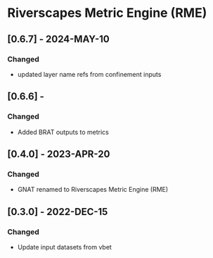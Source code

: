 # Riverscapes Metric Engine (RME)

## [0.6.7] - 2024-MAY-10

### Changed
- updated layer name refs from confinement inputs

## [0.6.6] - 

### Changed
- Added BRAT outputs to metrics

## [0.4.0] - 2023-APR-20

### Changed
- GNAT renamed to Riverscapes Metric Engine (RME)

## [0.3.0] - 2022-DEC-15

### Changed
- Update input datasets from vbet